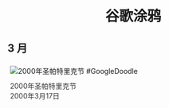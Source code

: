 
<h1 align="center"> 谷歌涂鸦 </h1>




## 3 月

<div class="image">


<img src="https://www.google.com/logos/2000/stpattys.gif" alt="2000年圣帕特里克节 #GoogleDoodle" style="margin: 5px"/>
<div class="info" style="font-size: 14px; color:#333333; margin:5px"><div class="title">2000年圣帕特里克节</div><div class="date">2000年3月17日</div></div>

</div>








